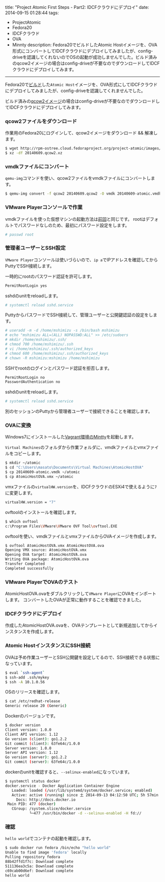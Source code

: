 title: "Project Atomic First Steps - Part2: IDCFクラウドにデプロイ"
date: 2014-09-15 01:28:44
tags:
 - ProjectAtomic
 - Fedora20
 - IDCFクラウド
 - OVA
 - Minnty
description: Fedora20でビルドしたAtomic Hostイメージを、OVA形式にコンバートしてIDCFクラウドにデプロイしてみましたが、config-driveを認識してくれないのでOSの起動が成功しませんでした。ビルド済みのqcow2イメージの場合はconfig-driveが不要なのでダウンロードしてIDCFクラウドにデプロイしてみます。
---

Fedora20で[ビルド](/2014/09/14/projectatomic-first-steps-on-idcf-fedora20-build/)した`Atomic Host`イメージを、OVA形式にしてIDCFクラウドにデプロイしてみましたが、config-driveを認識してくれませんでした。

ビルド済みの[qcow2イメージ](http://rpm-ostree.cloud.fedoraproject.org/project-atomic/images/f20/qemu/20140609.qcow2.xz)の場合はconfig-driveが不要なのでダウンロードしてIDCFクラウドにデプロイしてみます。

<!-- more -->

### qcow2ファイルをダウンロード

作業用のFedora20にログインして、qcow2イメージをダウンロード && 解凍します。

``` bash
$ wget http://rpm-ostree.cloud.fedoraproject.org/project-atomic/images/f20/qemu/20140609.qcow2.xz
$ xz -df 20140609.qcow2.xz
```

### vmdkファイルにコンバート

`qemu-img`コマンドを使い、qcow2ファイルをvmdkファイルにコンバートします。

``` bash
$ qemu-img convert -f qcow2 20140609.qcow2 -O vmdk 20140609-atomic.vmdk
```

### VMware Playerコンソールで作業

vmdkファイルを使った仮想マシンの起動方法は[前回](/2014/09/14/projectatomic-first-steps-on-idcf-fedora20-build/)と同じです。
rootはデフォルトでパスワードなしのため、最初にパスワード設定をします。

``` bash
# passwd root
```

### 管理者ユーザーとSSH設定

`VMware Player`コンソールは使いづらいので、`ip a`でIPアドレスを確認してからPuttyでSSH接続します。

一時的にrootのパスワード認証を許可します。

``` bash /etc/ssh/sshd_config
PermitRootLogin yes
```

sshdのunitをreloadします。

``` bash
# systemctl reload sshd.service
```

PuttyからパスワードでSSH接続して、管理ユーザーと公開鍵認証の設定をします。

``` bash
# useradd -m -d /home/mshimizu -s /bin/bash mshimizu
# echo "mshimizu ALL=(ALL) NOPASSWD:ALL" >> /etc/sudoers
# mkdir /home/mshimizu/.ssh/
# chmod 700 /home/mshimizu/.ssh
# vi /home/mshimizu/.ssh/authorized_keys
# chmod 600 /home/mshimizu/.ssh/authorized_keys
# chown -R mshimizu:mshimizu /home/mshimizu
```

SSHでrootのログインとパスワード認証を拒否します。

``` bash /etc/ssh/sshd_config
PermitRootLogin no
PasswordAuthentication no
```

sshdのunitをreloadします。

``` bash
# systemctl reload sshd.service
```

別のセッションのPuttyから管理者ユーザーで接続できることを確認します。

### OVAに変換

Windows7にインストールした[Vagrant環境のMintty](/2014/06/11/packer-windows-vagrant-mingw-mintty/)を起動します。

`Virtual Machines`のフォルダから作業フォルダに、vmdkファイルとvmxファイルをコピーします。

``` bash
$ mkdir ~/atomic
$ cd "C:\Users\masato\Documents\Virtual Machines\AtomicHostOVA"
$ cp 20140609-atomic.vmdk ~/atomic
$ cp AtomicHostOVA.vmx ~/atomic
```

vmxファイルの`virtualHW.version`を、IDCFクラウドのESXi4で使えるように`7`に変更します。

``` bash /home/masato/atomic/AtomicHostOVA.vmx
virtualHW.version = "7"
```

ovftoolのインストールを確認します。

``` bash
$ which ovftool
c:\Program Files\VMware\VMware OVF Tool\ovftool.EXE
```

ovftoolを使い、vmdkファイルとvmxファイルからOVAイメージを作成します。

``` bash
$ ovftool AtomicHostOVA.vmx AtomicHostOVA.ova
Opening VMX source: AtomicHostOVA.vmx
Opening OVA target: AtomicHostOVA.ova
Writing OVA package: AtomicHostOVA.ova
Transfer Completed
Completed successfully
```

### VMware PlayerでOVAのテスト

AtomicHostOVA.ovaをダブルクリックして`VMware Player`にOVAをインポートします。
コンバートしたOVAが正常に動作することを確認できました。

### IDCFクラウドにデプロイ

作成したAtomicHostOVA.ovaを、OVAテンプレートとして新規追加してからインスタンスを作成します。


### Atomic HostインスタンスにSSH接続

OVAは予め作業ユーザーとSSH公開鍵を設定してるので、SSH接続できる状態になっています。

``` bash
$ eval `ssh-agent`
$ ssh-add .ssh/mykey
$ ssh -A 10.1.0.56
```

OSのリリースを確認します。

``` bash
$ cat /etc/redhat-release
Generic release 20 (Generic)
```

Dockerのバージョンです。

``` bash
$ docker version
Client version: 1.0.0
Client API version: 1.12
Go version (client): go1.2.2
Git commit (client): 63fe64c/1.0.0
Server version: 1.0.0
Server API version: 1.12
Go version (server): go1.2.2
Git commit (server): 63fe64c/1.0.0
```

dockerのunitを確認すると、`--selinux-enabled`になっています。

``` bash
$ systemctl status docker
docker.service - Docker Application Container Engine
   Loaded: loaded (/usr/lib/systemd/system/docker.service; enabled)
   Active: active (running) since 土 2014-09-13 04:12:50 UTC; 5h 57min ago
     Docs: http://docs.docker.io
 Main PID: 477 (docker)
   CGroup: /system.slice/docker.service
           └─477 /usr/bin/docker -d --selinux-enabled -H fd://
```

### 確認

`hello world`でコンテナの起動を確認します。

``` bash
$ sudo docker run fedora /bin/echo "hello world"
Unable to find image 'fedora' locally
Pulling repository fedora
88b42ffd1f7c: Download complete
511136ea3c5a: Download complete
c69cab00d6ef: Download complete
hello world
```